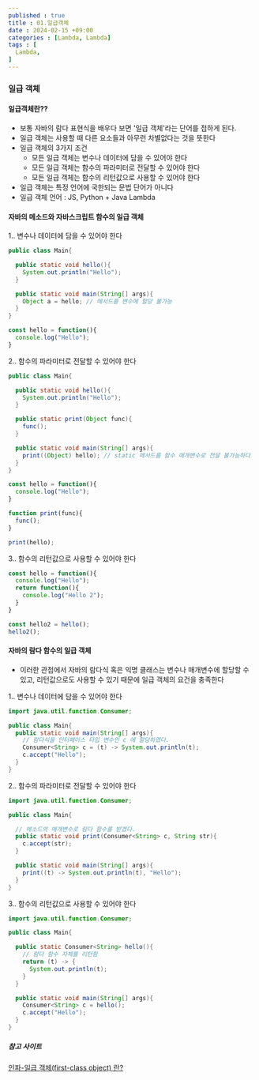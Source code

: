 ```yaml
---
published : true
title : 01.일급객체
date : 2024-02-15 +09:00
categories : [Lambda, Lambda]
tags : [
  Lambda,
]
---
```

<!-- ![](/assets/img/Spring/aaaa.png){:style="border:1px solid #eaeaea; border-radius: 7px; padding: 0px;" } -->
<!-- ![](/assets/img/Skill/1.png){:style="width:1000px" } -->

### 일급 객체

#### 일급객체란??
- 보통 자바의 람다 표현식을 배우다 보면 '일급 객체'라는 단어를 접하게 된다.
- 일급 객체는 사용할 때 다른 요소들과 아무런 차별없다는 것을 뜻한다
- 일급 객체의 3가지 조건
  - 모든 일급 객체는 변수나 데이터에 담을 수 있어야 한다
  - 모든 일급 객체는 함수의 파라미터로 전달할 수 있어야 한다
  - 모든 일급 객체는 함수의 리턴값으로 사용할 수 있어야 한다
- 일급 객체는 특정 언어에 국한되는 문법 단어가 아니다
- 일급 객체 언어 : JS, Python + Java Lambda

#### 자바의 메소드와 자바스크립트 함수의 일급 객체
1.. 변수나 데이터에 담을 수 있어야 한다

```java
public class Main{

  public static void hello(){
    System.out.println("Hello");
  }

  public static void main(String[] args){
    Object a = hello; // 메서드를 변수에 할당 불가능
  }
}
```

```javascript
const hello = function(){
  console.log("Hello");
}
```

2.. 함수의 파라미터로 전달할 수 있어야 한다

```java
public class Main{

  public static void hello(){
    System.out.println("Hello");
  }

  public static print(Object func){
    func();
  }

  public static void main(String[] args){
    print((Object) hello); // static 메서드를 함수 매개변수로 전달 불가능하다
  }
}
```

```javascript
const hello = function(){
  console.log("Hello");
}

function print(func){
  func();
}

print(hello);
```

3.. 함수의 리턴값으로 사용할 수 있어야 한다

```javascript
const hello = function(){
  console.log("Hello");
  return function(){
    console.log("Hello 2");
  }
}

const hello2 = hello();
hello2();
```

#### 자바의 람다 함수의 일급 객체
- 이러한 관점에서 자바의 람다식 혹은 익명 클래스는 변수나 매개변수에 할당할 수 있고, 리턴값으로도 사용할 수 있기 때문에 일급 객체의 요건을 충족한다

1.. 변수나 데이터에 담을 수 있어야 한다

```java
import java.util.function.Consumer;

public class Main{
  public static void main(String[] args){
    // 람다식을 인터페이스 타입 변수인 c 에 할당하였다.
    Consumer<String> c = (t) -> System.out.println(t);
    c.accept("Hello");
  }
}
```

2.. 함수의 파라미터로 전달할 수 있어야 한다

```java
import java.util.function.Consumer;

public class Main{

  // 메소드의 매개변수로 람다 함수를 받겠다.
  public static void print(Consumer<String> c, String str){
    c.accept(str);
  }

  public static void main(String[] args){
    print((t) -> System.out.println(t), "Hello");
  }
}
```

3.. 함수의 리턴값으로 사용할 수 있어야 한다

```java
import java.util.function.Consumer;

public class Main{

  public static Consumer<String> hello(){
    // 람다 함수 자체를 리턴함
    return (t) -> {
      System.out.println(t);
    }
  }

  public static void main(String[] args){
    Consumer<String> c = hello();
    c.accept("Hello");
  }
}
```

##### 참고 사이트
<a href="https://inpa.tistory.com/entry/CS-%F0%9F%91%A8%E2%80%8D%F0%9F%92%BB-%EC%9D%BC%EA%B8%89-%EA%B0%9D%EC%B2%B4first-class-object">
인파-일급 객체(first-class object) 란?</a>
